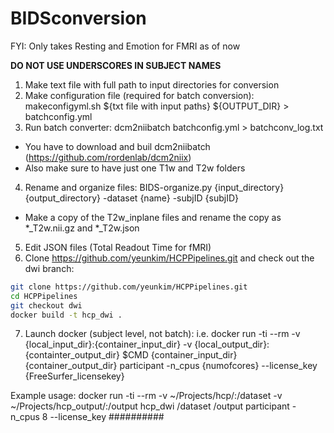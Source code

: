 # BIDSconversion

FYI: Only takes Resting and Emotion for FMRI as of now

**DO NOT USE UNDERSCORES IN SUBJECT NAMES**

1. Make text file with full path to input directories for conversion
2. Make configuration file (required for batch conversion):
  makeconfigyml.sh ${txt file with input paths} ${OUTPUT_DIR} > batchconfig.yml
3. Run batch converter: 
  dcm2niibatch batchconfig.yml > batchconv_log.txt
  * You have to download and buil dcm2niibatch (https://github.com/rordenlab/dcm2niix)
  * Also make sure to have just one T1w and T2w folders
4. Rename and organize files:
  BIDS-organize.py {input_directory} {output_directory} -dataset {name} -subjID {subjID}
  * Make a copy of the T2w_inplane files and rename the copy as *_T2w.nii.gz and *_T2w.json
5. Edit JSON files (Total Readout Time for fMRI)
6. Clone https://github.com/yeunkim/HCPPipelines.git and check out the dwi branch:

  ```bash 
  git clone https://github.com/yeunkim/HCPPipelines.git
  cd HCPPipelines
  git checkout dwi
  docker build -t hcp_dwi .
  ```

7. Launch docker (subject level, not batch):
  i.e. docker run -ti --rm -v {local_input_dir}:{container_input_dir} -v {local_output_dir}:{containter_output_dir} $CMD {container_input_dir} {container_output_dir} participant -n_cpus {numofcores} --license_key {FreeSurfer_licensekey}

Example usage:
docker run -ti --rm -v ~/Projects/hcp/:/dataset -v ~/Projects/hcp_output/:/output hcp_dwi /dataset /output participant -n_cpus 8 --license_key ##########
